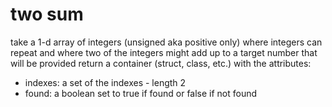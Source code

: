 # two sum

take a 1-d array of integers (unsigned aka positive only) where integers can repeat and where two of the integers might add up to a target number that will be provided
return a container (struct, class, etc.) with the attributes:
- indexes: a set of the indexes - length 2
- found: a boolean set to true if found or false if not found

